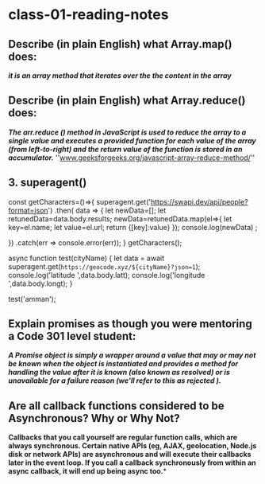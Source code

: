 # class-01-reading-notes


## Describe (in plain English) what Array.map() does:
***it is an array method that iterates over the the content in the array***

## Describe (in plain English) what Array.reduce() does:
***The arr.reduce () method in JavaScript is used to reduce the array to a single value and executes a provided function for each value of the array (from left-to-right) and the return value of the function is stored in an accumulator.***
''www.geeksforgeeks.org/javascript-array-reduce-method/''

## 3. superagent()
const getCharacters=()=>{
  superagent.get('https://swapi.dev/api/people?format=json')
  .then( data => {
    let newData=[];
    let retunedData=data.body.results;
    newData=retunedData.map(el=>{
      let key=el.name;
      let value=el.url;
      return {[key]:value}
    });
    console.log(newData) ;

  })
  .catch(err => console.error(err));
}
getCharacters();

async function test(cityName) {
  let data = await superagent.get(`https://geocode.xyz/${cityName}?json=1`);
  console.log('latitude ',data.body.latt);
  console.log('longitude ',data.body.longt);
}

test('amman');

## Explain promises as though you were mentoring a Code 301 level student:
***A Promise object is simply a wrapper around a value that may or may not be known when the object is instantiated and provides a method for handling the value after it is known (also known as resolved) or is unavailable for a failure reason (we'll refer to this as rejected ).***

## Are all callback functions considered to be Asynchronous? Why or Why Not?
**Callbacks that you call yourself are regular function calls, which are always synchronous. Certain native APIs (eg, AJAX, geolocation, Node.js disk or network APIs) are asynchronous and will execute their callbacks later in the event loop. If you call a callback synchronously from within an async callback, it will end up being async too.***

